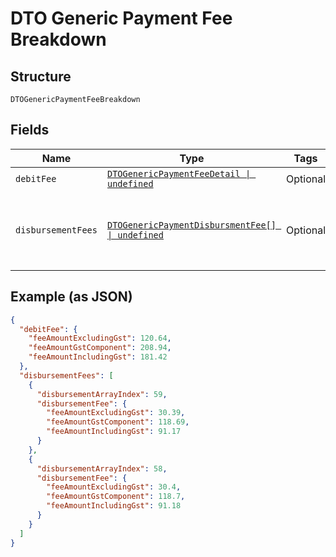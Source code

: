 
# DTO Generic Payment Fee Breakdown

## Structure

`DTOGenericPaymentFeeBreakdown`

## Fields

| Name | Type | Tags | Description |
|  --- | --- | --- | --- |
| `debitFee` | [`DTOGenericPaymentFeeDetail \| undefined`](../../doc/models/dto-generic-payment-fee-detail.md) | Optional | - |
| `disbursementFees` | [`DTOGenericPaymentDisbursmentFee[] \| undefined`](../../doc/models/dto-generic-payment-disbursment-fee.md) | Optional | Returns an array for disbursementFee, which is the fee details for each disbursement. |

## Example (as JSON)

```json
{
  "debitFee": {
    "feeAmountExcludingGst": 120.64,
    "feeAmountGstComponent": 208.94,
    "feeAmountIncludingGst": 181.42
  },
  "disbursementFees": [
    {
      "disbursementArrayIndex": 59,
      "disbursementFee": {
        "feeAmountExcludingGst": 30.39,
        "feeAmountGstComponent": 118.69,
        "feeAmountIncludingGst": 91.17
      }
    },
    {
      "disbursementArrayIndex": 58,
      "disbursementFee": {
        "feeAmountExcludingGst": 30.4,
        "feeAmountGstComponent": 118.7,
        "feeAmountIncludingGst": 91.18
      }
    }
  ]
}
```

